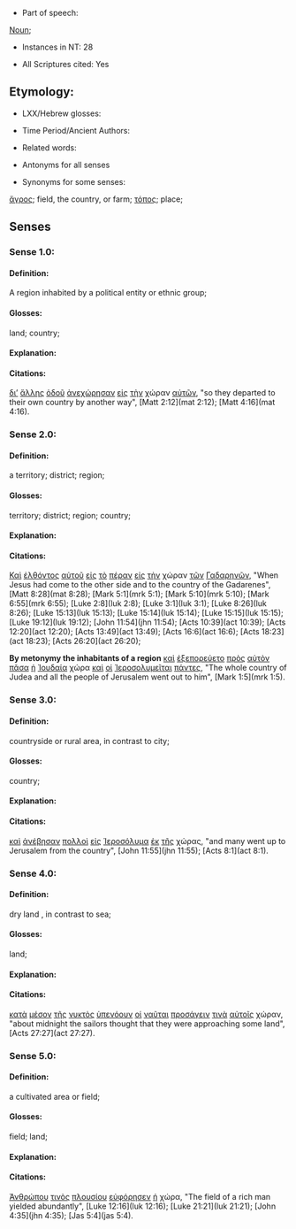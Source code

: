 * Part of speech: 

[Noun](http://ugg.readthedocs.io/en/latest/noun.html); 

* Instances in NT: 28

* All Scriptures cited: Yes

## Etymology: 

* LXX/Hebrew glosses: 

* Time Period/Ancient Authors: 

* Related words: 

* Antonyms for all senses

* Synonyms for some senses: 

[ἄγρος](../G00680/01.md); field, the country, or farm;  [τόπος](../G51170/01.md); place; 

## Senses 

### Sense 1.0: 

#### Definition: 

A region inhabited by a political entity or ethnic group;

#### Glosses: 

land; country; 

#### Explanation: 


#### Citations: 

[δι’](../G12230/01.md) [ἄλλης](../G02430/01.md) [ὁδοῦ](../G35980/01.md) [ἀνεχώρησαν](../G04020/01.md) [εἰς](../G15190/01.md) [τὴν](../G35880/01.md) χώραν [αὐτῶν](../G08460/01.md), "so they departed to their own country by another way", [Matt 2:12](mat 2:12); [Matt 4:16](mat 4:16).  


### Sense 2.0: 

#### Definition: 

a territory; district; region;

#### Glosses: 

territory; district; region; country;

#### Explanation: 


#### Citations: 

[Καὶ](../G25320/01.md) [ἐλθόντος](../G20640/01.md) [αὐτοῦ](../G08460/01.md) [εἰς](../G15190/01.md) [τὸ](../G35880/01.md) [πέραν](../G40080/01.md) [εἰς](../G15190/01.md) [τὴν](../G35880/01.md) χώραν [τῶν](../G35880/01.md) [Γαδαρηνῶν](../G10460/01.md), "When Jesus had come to the other side and to the country of the Gadarenes", [Matt 8:28](mat 8:28); [Mark 5:1](mrk 5:1); [Mark 5:10](mrk 5:10); [Mark 6:55](mrk 6:55); [Luke 2:8](luk 2:8); [Luke 3:1](luk 3:1); [Luke 8:26](luk 8:26); [Luke 15:13](luk 15:13); [Luke 15:14](luk 15:14); [Luke 15:15](luk 15:15); [Luke 19:12](luk 19:12); [John 11:54](jhn 11:54); [Acts 10:39](act 10:39); [Acts 12:20](act 12:20); [Acts 13:49](act 13:49); [Acts 16:6](act 16:6); [Acts 18:23](act 18:23); [Acts 26:20](act 26:20);  

**By metonymy the inhabitants of a region** [καὶ](../G25320/01.md) [ἐξεπορεύετο](../G16070/01.md) [πρὸς](../G43140/01.md) [αὐτὸν](../G08460/01.md) [πᾶσα](../G39560/01.md) [ἡ](../G35880/01.md) [Ἰουδαία](../G24490/01.md) χώρα [καὶ](../G25320/01.md) [οἱ](../G35880/01.md) [Ἱεροσολυμεῖται](../G24150/01.md) [πάντες](../G39560/01.md), "The whole country of Judea and all the people of Jerusalem went out to him", [Mark 1:5](mrk 1:5).


### Sense 3.0: 

#### Definition: 

countryside or rural area, in contrast to city;

#### Glosses: 

country;

#### Explanation: 


#### Citations: 

[καὶ](../G25320/01.md) [ἀνέβησαν](../G03050/01.md) [πολλοὶ](../G41830/01.md) [εἰς](../G15190/01.md) [Ἱεροσόλυμα](../G24140/01.md) [ἐκ](../G15370/01.md) [τῆς](../G35880/01.md) χώρας, "and many went up to Jerusalem from the country", [John 11:55](jhn 11:55); [Acts 8:1](act 8:1).  

### Sense 4.0: 

#### Definition: 

dry land , in contrast to sea;

#### Glosses: 

land;

#### Explanation: 


#### Citations: 

[κατὰ](../G25960/01.md) [μέσον](../G33190/01.md) [τῆς](../G35880/01.md) [νυκτὸς](../G35710/01.md) [ὑπενόουν](../G52820/01.md) [οἱ](../G35880/01.md) [ναῦται](../G34920/01.md) [προσάγειν](../G43170/01.md) [τινὰ](../G51000/01.md) [αὐτοῖς](../G08460/01.md) χώραν, "about midnight the sailors thought that they were approaching some land", [Acts 27:27](act 27:27).  


### Sense 5.0: 

#### Definition: 

a cultivated area or field;

#### Glosses: 

field; land;

#### Explanation: 


#### Citations: 

[Ἀνθρώπου](../G04440/01.md) [τινὸς](../G51000/01.md) [πλουσίου](../G41450/01.md) [εὐφόρησεν](../G21640/01.md) [ἡ](../G35880/01.md) χώρα, "The field of a rich man yielded abundantly", [Luke 12:16](luk 12:16); [Luke 21:21](luk 21:21); [John 4:35](jhn 4:35); [Jas 5:4](jas 5:4).  



  

